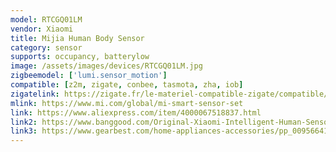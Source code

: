 ```yaml
---
model: RTCGQ01LM
vendor: Xiaomi
title: Mijia Human Body Sensor
category: sensor
supports: occupancy, batterylow
image: /assets/images/devices/RTCGQ01LM.jpg
zigbeemodel: ['lumi.sensor_motion']
compatible: [z2m, zigate, conbee, tasmota, zha, iob]
zigatelink: https://zigate.fr/le-materiel-compatible-zigate/compatible/dtecteurdemouvement
mlink: https://www.mi.com/global/mi-smart-sensor-set
link: https://www.aliexpress.com/item/4000067518837.html
link2: https://www.banggood.com/Original-Xiaomi-Intelligent-Human-Sensor-Control-Smart-Home-Suit-Kit-Accessory-p-1017540.html
link3: https://www.gearbest.com/home-appliances-accessories/pp_009566410748.html
---
```

